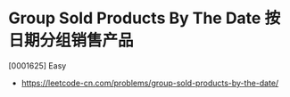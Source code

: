 # Group Sold Products By The Date 按日期分组销售产品

[0001625] Easy

- https://leetcode-cn.com/problems/group-sold-products-by-the-date/

